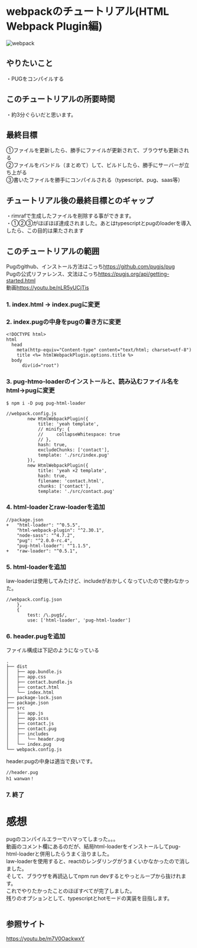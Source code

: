 # webpackのチュートリアル(HTML Webpack Plugin編)
![webpack](https://webpack.js.org/cd0bb358c45b584743d8ce4991777c42.svg "webpack")

## やりたいこと
・PUGをコンパイルする

## このチュートリアルの所要時間
・約3分ぐらいだと思います。

## 最終目標
①ファイルを更新したら、勝手にファイルが更新されて、ブラウザも更新される  
②ファイルをバンドル（まとめて）して、ビルドしたら、勝手にサーバーが立ち上がる  
③書いたファイルを勝手にコンパイルされる（typescript、pug、saas等）  

## チュートリアル後の最終目標とのギャップ
・rimrafで生成したファイルを削除する事ができます。  
・①②③がほぼほぼ達成されました。あとはtypescriptとpugのloaderを導入したら、この目的は果たされます  

## このチュートリアルの範囲
Pugのgithub、インストール方法はこっち<https://github.com/pugjs/pug>  
Pugの公式リファレンス、文法はこっち<https://pugjs.org/api/getting-started.html>  
動画<https://youtu.be/nLR5yUCjTis>  


### 1. index.html → index.pugに変更

### 2. index.pugの中身をpugの書き方に変更

~~~
<!DOCTYPE html>
html
  head
    meta(http-equiv="Content-type" content="text/html; charset=utf-8")
    title <%= htmlWebpackPlugin.options.title %>
  body
      div(id="root")
~~~

### 3. pug-htmo-loaderのインストールと、読み込むファイル名をhtml→pugに変更

~~~
$ npm i -D pug pug-html-loader
~~~

~~~
//webpack.config.js
        new HtmlWebpackPlugin({
            title: 'yeah template',
            // minify: {
            //     collapseWhitespace: true
            // },
            hash: true,
            excludeChunks: ['contact'],
            template: './src/index.pug'
        }),
        new HtmlWebpackPlugin({
            title: 'yeah ×2 template',
            hash: true,
            filename: 'contact.html',
            chunks: ['contact'],
            template: './src/contact.pug'
~~~

### 4. html-loaderとraw-loaderを追加
~~~
//package.json
+   "html-loader": "^0.5.5",
    "html-webpack-plugin": "^2.30.1",
    "node-sass": "^4.7.2",
    "pug": "^2.0.0-rc.4",
    "pug-html-loader": "^1.1.5",
+   "raw-loader": "^0.5.1",
~~~


### 5. html-loaderを追加
law-loaderは使用してみたけど、includeがおかしくなっていたので使わなかった。

~~~
//webpack.config.json
    },
    {
        test: /\.pug$/,
        use: ['html-loader', 'pug-html-loader']

~~~

### 6. header.pugを追加

ファイル構成は下記のようになっている
~~~
.
├── dist
│   ├── app.bundle.js
│   ├── app.css
│   ├── contact.bundle.js
│   ├── contact.html
│   └── index.html
├── package-lock.json
├── package.json
├── src
│   ├── app.js
│   ├── app.scss
│   ├── contact.js
│   ├── contact.pug
│   ├── includes
│   │   └── header.pug
│   └── index.pug
└── webpack.config.js
~~~

  
header.pugの中身は適当で良いです。
~~~
//header.pug
h1 wanwan！
~~~

### 7. 終了

# 感想  
pugのコンパイルエラーでハマってしまった。。。  
動画のコメント欄にあるのだが、結局html-loaderをインストールしてpug-html-loaderと併用したらうまく治りました。  
law-loaderを使用すると、reactのレンダリングがうまくいかなかったので消しました。  
そして、ブラウザを再読込してnpm run devするとやっとループから抜けれます。  
これでやりたかったことのほぼすべてが完了しました。  
残りのオプションとして、typescriptとhotモードの実装を目指します。
~~~

~~~

## 参照サイト
<https://youtu.be/m7V0OackwxY>
